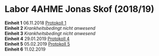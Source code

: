# Labor 4AHME Jonas Skof (2018/19)

**Einheit 1** 06.11.2018  [Protokoll 1](protokoll_g2_skojom15_06.11.2018.md)    
**Einheit 2**   *Krankheitsbedingt nicht anwesend*  
**Einheit 3**   *Krankheitsbedingt nicht anwesend*  
**Einheit 4** 29.01.2019  [Protokoll 4](protokoll_g2_skojom15_29.01.2019.md)       
**Einheit 5** 05.02.2019  [Protokoll 5](protokoll_g2_skojom15_05.02.2019.md)       
**Einheit 6** 11.02.2019    
